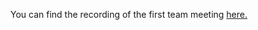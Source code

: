 You can find the recording of the first team meeting [here.](https://youtu.be/5opSY1JQdYs?si=EuuxCmP7Ot4-M9xx)
